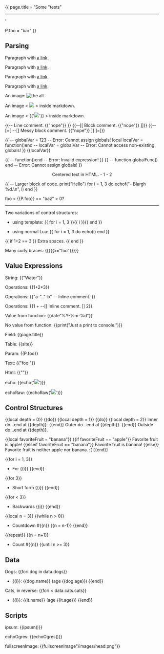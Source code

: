 {{
page.title = 'Some "tests"<hr>'

P.foo = "bar"
}}



## Parsing

Paragraph with [a link](http://foo.example.com/).

Paragraph with [a link]({{url"/relative-link"}}).

Paragraph with [a link]({{/relative-link}}).

Paragraph with [a link]({{urlAbs"/absolute-link"}}).

An image: ![the alt]({{/images/head.png}})

An image < <img src="{{/images/head.png}}"> > inside markdown.

An image < {{'<img src="'..url'/images/head.png'..'">'}} > inside markdown.

{{-- Line comment. {{"nope"}}
}}
{{--[[ Block comment. {{"nope"}} ]]}}
{{--[=[ --[[ Messy block comment. {{"nope"}} ]] ]=]}}

{{
-- globalVar = 123 -- Error: Cannot assign globals!
local localVar = function()end
-- localVar = globalVar -- Error: Cannot access non-existing globals!
}}
{{localVar}}

{{
-- function()end -- Error: Invalid expression!
}}
{{
-- function globalFunc() end -- Error: Cannot assign globals!
}}

<p style="text-align: center;">
	Centered text in HTML.
	- 1
	- 2
</p>

{{
-- Larger block of code.
print("Hello")
for i = 1, 3 do
	echof("- Blargh %d.\n", i)
end
}}

foo < {{P.foo}} == "baz" > 0? <hr>

Two variations of control structures:

- using template: {{ for i = 1, 3 }}{{ i }}{{ end }}

- using normal Lua: {{
for i = 1, 3 do
	echo(i)
end
}}

{{  if  1+2  ==  3  }}
Extra spaces.
{{  end  }}

Many curly braces: {{{{{x="foo"}}}}}



## Value Expressions

String: {{"Water"}}

Operations: {{1+2*3}}

Operations: {{"a-".."-b" -- Inline comment.
}}

Operations: {{1 + --[[ Inline comment. ]] 2}}

Value from function: {{date"%Y-%m-%d"}}

No value from function: {{print("Just a print to console.")}}

Field: {{page.title}}

Table: {{site}}

Param: {{P.foo}}

Text: {{"foo <img>"}}

Html: {{"<img>"}}

echo: {{echo('<img src="/images/head.png">')}}

echoRaw: {{echoRaw('<img src="/images/head.png">')}}



## Control Structures

{{local depth = 0}}
{{do}}
{{local depth = 1}}
{{do}}
{{local depth = 2}}
Inner do...end at {{depth}}.
{{end}}
Outer do...end at {{depth}}.
{{end}}
Outside do...end at {{depth}}.

{{local favoriteFruit = "banana"}}
{{if favoriteFruit == "apple"}}
Favorite fruit is apple!
{{elseif favoriteFruit == "banana"}}
Favorite fruit is banana!
{{else}}
Favorite fruit is neither apple nor banana. :(
{{end}}

{{for i = 1, 3}}
- For {{i}}
{{end}}

{{for 3}}
- Short form {{i}}
{{end}}

{{for < 3}}
- Backwards {{i}}
{{end}}

{{local n = 3}}
{{while n > 0}}
- Countdown #{{n}}
{{n = n-1}}
{{end}}

{{repeat}}
{{n = n+1}}
- Count #{{n}}
{{until n >= 3}}



## Data

Dogs:
{{fori dog in data.dogs}}
- {{i}}: {{dog.name}} (age {{dog.age}})
{{end}}

Cats, in reverse:
{{fori < data.cats.cats}}
- {{i}}: {{it.name}} (age {{it.age}})
{{end}}



## Scripts

ipsum: {{ipsum()}}

echoOgres: {{echoOgres()}}

fullscreenImage: {{fullscreenImage"/images/head.png"}}


